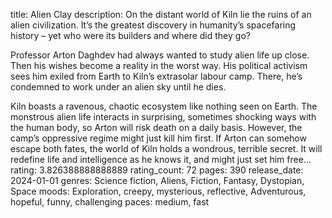 title: Alien Clay
description: On the distant world of Kiln lie the ruins of an alien civilization. It’s the greatest discovery in humanity’s spacefaring history – yet who were its builders and where did they go?

Professor Arton Daghdev had always wanted to study alien life up close. Then his wishes become a reality in the worst way. His political activism sees him exiled from Earth to Kiln’s extrasolar labour camp. There, he’s condemned to work under an alien sky until he dies.

Kiln boasts a ravenous, chaotic ecosystem like nothing seen on Earth. The monstrous alien life interacts in surprising, sometimes shocking ways with the human body, so Arton will risk death on a daily basis. However, the camp’s oppressive regime might just kill him first. If Arton can somehow escape both fates, the world of Kiln holds a wondrous, terrible secret. It will redefine life and intelligence as he knows it, and might just set him free…
rating: 3.826388888888889
rating_count: 72
pages: 390
release_date: 2024-01-01
genres: Science fiction, Aliens, Fiction, Fantasy, Dystopian, Space
moods: Exploration, creepy, mysterious, reflective, Adventurous, hopeful, funny, challenging
paces: medium, fast
